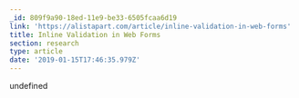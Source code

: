 ```yaml
---
_id: 809f9a90-18ed-11e9-be33-6505fcaa6d19
link: 'https://alistapart.com/article/inline-validation-in-web-forms'
title: Inline Validation in Web Forms
section: research
type: article
date: '2019-01-15T17:46:35.979Z'
---
```

undefined
